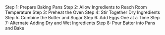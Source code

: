 Step 1: Prepare Baking Pans
Step 2: Allow Ingredients to Reach Room Temperature
Step 3: Preheat the Oven
Step 4: Stir Together Dry Ingredients
Step 5: Combine the Butter and Sugar
Step 6: Add Eggs One at a Time
Step 7: Alternate Adding Dry and Wet Ingredients
Step 8: Pour Batter into Pans and Bake